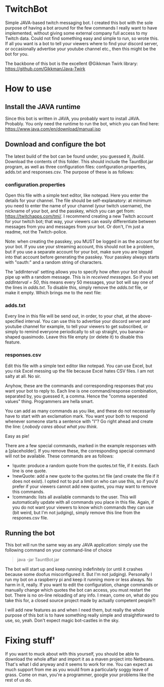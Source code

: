 # TwitchBot
Simple JAVA-based twitch messaging bot. I created this bot with the sole purpose of having a bot around for the few commands I really want to have implemented, without giving some external company full access to my Twitch data. Could not find something easy and simple to run, so wrote this. If all you want is a bot to tell your viewers where to find your discord server, or occasionally advertise your youtube channel etc., then this might be the bot for you. 

The backbone of this bot is the excellent @Gikkman Twirk library: https://github.com/Gikkman/Java-Twirk 

# How to use
## Install the JAVA runtime
Since this bot is written in JAVA, you probably want to install JAVA. Probably. You only need the runtime to run the bot, which you can find here: https://www.java.com/en/download/manual.jsp

## Download and configure the bot
The latest build of the bot can be found under, you guessed it, /build. Download the contents of this folder. This should include the TauntBot.jar program, as well as three configuration files: configuration.properties, adds.txt and responses.csv. The purpose of these is as follows:

### configuration.properties
Open this file with a simple text editor, like notepad. Here you enter the details for your channel. The file should be self-explanatory: at minimum you need to enter the name of your channel (your twitch username), the nickname of your bot, and the passkey, which you can get from: https://twitchapps.com/tmi/. I recommend creating a new Twitch account for your twitch bot; that way, your viewers can easily differentiate between messages from you and messages from your bot. Or don't, I'm just a readme, not the Twitch-police. 

Note: when creating the passkey, you MUST be logged in as the account for your bot. If you use your streaming account, this should not be a problem, but if you use a separate account for your bot, make sure you are logged into that account before generating the passkey. Your passkey always starts with "oauth:" and a random string of characters.

The 'addInterval' setting allows you to specify how often your bot should pipe up with a random message. This is in *received messages*. So if you set *addInterval = 50*, this means every 50 messages, your bot will say one of the lines in *adds.txt*. To disable this, simply remove the *adds.txt* file, or make it empty. Which brings me to the next file:

### adds.txt
Every line in this file will be send out, in order, to your chat, at the above-specified interval. You can use this to advertise your discord server and youtube channel for example, to tell your viewers to get subscribed, or simply to remind everyone periodically to sit up straight, you banana-shaped quasimodo. Leave this file empty (or delete it) to disable this feature.

### responses.csv 
Edit this file with a simple text editor like notepad. You can use Excel, but you risk Excel messing up the file because Excel hates CSV files. I am not salty at all. No sir. 

Anyhow, these are the commands and corresponding responses that you want your bot to reply to. Each line is one command/response combination, separated by, you guessed it, a comma. Hence the "comma seperated values" thing. Programmers are hella smart.

You can add as many commands as you like, and these do not necessarily have to start with an exclamation mark. You want your both to respond whenever someone starts a sentence with "I"? Go right ahead and create the line:
*I,nobody cares about what you think.*

Easy as pie!

There are a few special commands, marked in the example responses with a [placeholder]. If you remove these, the corresponding special command will not be available. These commands are as follows:

- !quote: produce a random quote from the quotes.txt file, if it exists. Each line is one quote.
- !newQuote: add a new quote to the quotes.txt file (and create the file if it does not exist). I opted not to put a limit on who can use this, so if you'd prefer if your viewers cannot add new quotes, you may want to remove this commands.
- !commands: lists all available commands to the user. This will automatically update with all commands you place in this file. Again, if you do not want your viewers to know which commands they can use (bit weird, but I'm not judging), simply remove this line from the respones.csv file.

## Running the bot
This bot will run the same way as any JAVA application: simply use the following command on your command-line of choice

> java -jar TauntBot.jar

The bot will start up and keep running indefinitely (or until it crashes because some doofus misconfigured it. But I'm not judging). Personally I run my bot on a raspberry pi and keep it running more or less always. No harm in it, really. If you want to edit the configuration, change commands or manually change which quotes the bot can access, you must restart the bot. There is no on-line reloading of any info. I mean, come on, what do you take this for, a closed source project made by actually competent people?!

I will add new features as and when I need them, but really the whole purpose of this bot is to have something really simple and straightforward to use, so, yeah. Don't expect magic bot-castles in the sky. 

# Fixing stuff' 
If you want to muck about with this yourself, you should be able to download the whole affair and import it as a maven project into Netbeans. That's what I did anyway and it seems to work for me. You can expect as much support from me as you would from a particularly soggy leave of grass. Come on man, you're a programmer, google your problems like the rest of us do.
